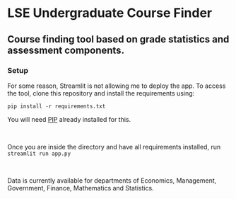 # LSE Undergraduate Course Finder

## Course finding tool based on grade statistics and assessment components.

### Setup

For some reason, Streamlit is not allowing me to deploy the app. To access the tool, clone this repository and install the requirements using:

```pip install -r requirements.txt```

You will need [PIP](https://pypi.org/project/pip/) already installed for this.

<br/>

Once you are inside the directory and have all requirements installed, run `streamlit run app.py`

</br>

Data is currently available for departments of Economics, Management, Government, Finance, Mathematics and Statistics.


